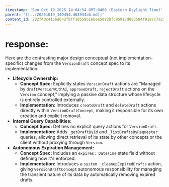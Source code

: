 ```yaml
---
timestamp: 'Sun Oct 19 2025 14:04:54 GMT-0400 (Eastern Daylight Time)'
parent: '[[../20251019_140454.d63934ab.md]]'
content_id: 202f40c416bd642f8ff10559b166ee5092bfc95917d083584f9187c7a23defd8
---
```


# response:

Here are the contrasting major design conceptual (not implementation-specific) changes from the `VersionDraft` concept spec to its implementation:

* **Lifecycle Ownership:**
  * **Concept Spec:** Explicitly states `VersionDraft` actions are "Managed by `draftVersionWithAI`, `approveDraft`, `rejectDraft` actions on the `Version` concept," implying a passive data structure whose lifecycle is entirely controlled externally.
  * **Implementation:** Introduces `createDraft` and `deleteDraft` actions directly within `VersionDraftConcept`, making it responsible for its own creation and explicit removal.
* **Internal Query Capabilities:**
  * **Concept Spec:** Defines no explicit query actions for `VersionDraft`.
  * **Implementation:** Adds `_getDraftById` and `_listDraftsByRequester` queries, allowing direct retrieval of its state by other concepts or the client without proxying through `Version`.
* **Autonomous Expiration Management:**
  * **Concept Spec:** Includes an `expires: DateTime` state field without defining how it's enforced.
  * **Implementation:** Introduces a `system _cleanupExpiredDrafts` action, giving `VersionDraftConcept` autonomous responsibility for managing the transient nature of its data by automatically removing expired drafts.
